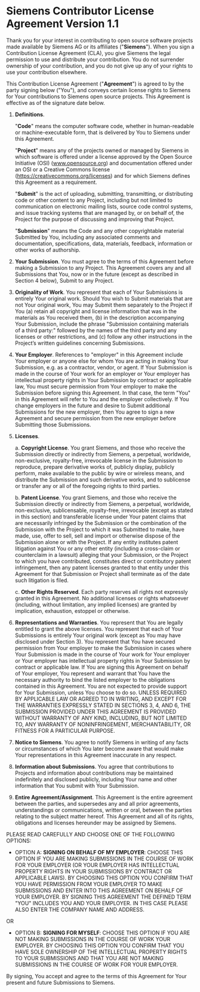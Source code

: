 # Siemens Contributor License Agreement Version 1.1

Thank you for your interest in contributing to open source software projects made available by Siemens AG or its affiliates ("**Siemens**"). When you sign a Contribution License Agreement (CLA), you give Siemens the legal permission to use and distribute your contribution. You do not surrender ownership of your contribution, and you do not give up any of your rights to use your contribution elsewhere. 

This Contribution License Agreement ("**Agreement**") is agreed to by the party signing below ("You"), and conveys certain license rights to Siemens for Your contributions to Siemens open source projects. This Agreement is effective as of the signature date below.  

1. **Definitions**.
  
   "**Code**" means the computer software code, whether in human-readable or machine-executable form, that is delivered by You to Siemens under this Agreement.

   "**Project**" means any of the projects owned or managed by Siemens in which software is offered under a license approved by the Open Source Initiative (OSI) (www.opensource.org) and documentation offered under an OSI or a Creative Commons license (https://creativecommons.org/licenses) and for which Siemens defines this Agreement as a requirement. 
   
   "**Submit**" is the act of uploading, submitting, transmitting, or distributing code or other content to any Project, including but not limited to communication on electronic mailing lists, source code control systems, and issue tracking systems that are managed by, or on behalf of, the Project for the purpose of discussing and improving that Project.  
   
   "**Submission**" means the Code and any other copyrightable material Submitted by You, including any associated comments and documentation, specifications, data, materials, feedback, information or other works of authorship.  

2. **Your Submission**. You must agree to the terms of this Agreement before making a Submission to any Project. This Agreement covers any and all Submissions that You, now or in the future (except as described in Section 4 below), Submit to any Project.  

3. **Originality of Work**. You represent that each of Your Submissions is entirely Your original work. Should You wish to Submit materials that are not Your original work, You may Submit them separately to the Project if You (a) retain all copyright and license information that was in the materials as You received them, (b) in the description accompanying Your Submission, include the phrase "Submission containing materials of a third party:" followed by the names of the third party and any licenses or other restrictions, and (c) follow any other instructions in the Project’s written guidelines concerning Submissions.  

4. **Your Employer**. References to "employer" in this Agreement include Your employer or anyone else for whom You are acting in making Your Submission, e.g. as a contractor, vendor, or agent. If Your Submission is made in the course of Your work for an employer or Your employer has intellectual property rights in Your Submission by contract or applicable law, You must secure permission from Your employer to make the Submission before signing this Agreement. In that case, the term "You" in this Agreement will refer to You and the employer collectively. If You change employers in the future and desire to Submit additional Submissions for the new employer, then You agree to sign a new Agreement and secure permission from the new employer before Submitting those Submissions.   

5. **Licenses**.  

   a. **Copyright License**. You grant Siemens, and those who receive the Submission directly or indirectly from Siemens, a perpetual, worldwide, non-exclusive, royalty-free, irrevocable license in the Submission to reproduce, prepare derivative works of, publicly display, publicly perform, make available to the public by wire or wireless means, and distribute the Submission and such derivative works, and to sublicense or transfer any or all of the foregoing rights to third parties.  

   b. **Patent License**. You grant Siemens, and those who receive the Submission directly or indirectly from Siemens, a perpetual, worldwide, non-exclusive, sublicensable, royalty-free, irrevocable (except as stated in this section) and transferable license under Your patent claims that are necessarily infringed by the Submission or the combination of the Submission with the Project to which it was Submitted to make, have made, use, offer to sell, sell and import or otherwise dispose of the Submission alone or with the Project. If any entity institutes patent litigation against You or any other entity (including a cross-claim or counterclaim in a lawsuit) alleging that your Submission, or the Project to which you have contributed, constitutes direct or contributory patent infringement, then any patent licenses granted to that entity under this Agreement for that Submission or Project shall terminate as of the date such litigation is filed. 

   c. **Other Rights Reserved**. Each party reserves all rights not expressly granted in this Agreement. No additional licenses or rights whatsoever (including, without limitation, any implied licenses) are granted by implication, exhaustion, estoppel or otherwise.  

6. **Representations and Warranties**. You represent that You are legally entitled to grant the above licenses. You represent that each of Your Submissions is entirely Your original work (except as You may have disclosed under Section 3). You represent that You have secured permission from Your employer to make the Submission in cases where Your Submission is made in the course of Your work for Your employer or Your employer has intellectual property rights in Your Submission by contract or applicable law. If You are signing this Agreement on behalf of Your employer, You represent and warrant that You have the necessary authority to bind the listed employer to the obligations contained in this Agreement. You are not expected to provide support for Your Submission, unless You choose to do so. UNLESS REQUIRED BY APPLICABLE LAW OR AGREED TO IN WRITING, AND EXCEPT FOR THE WARRANTIES EXPRESSLY STATED IN SECTIONS 3, 4, AND 6, THE SUBMISSION PROVIDED UNDER THIS AGREEMENT IS PROVIDED WITHOUT WARRANTY OF ANY KIND, INCLUDING, BUT NOT LIMITED TO, ANY WARRANTY OF NONINFRINGEMENT, MERCHANTABILITY, OR FITNESS FOR A PARTICULAR PURPOSE.  

7. **Notice to Siemens**. You agree to notify Siemens in writing of any facts or circumstances of which You later become aware that would make Your representations in this Agreement inaccurate in any respect.  

8. **Information about Submissions**. You agree that contributions to Projects and information about contributions may be maintained indefinitely and disclosed publicly, including Your name and other information that You submit with Your Submission.  

9. **Entire Agreement/Assignment**. This Agreement is the entire agreement between the parties, and supersedes any and all prior agreements, understandings or communications, written or oral, between the parties relating to the subject matter hereof. This Agreement and all of its rights, obligations and licenses hereunder may be assigned by Siemens.  

PLEASE READ CAREFULLY AND CHOOSE ONE OF THE FOLLOWING OPTIONS: 

- OPTION A: **SIGNING ON BEHALF OF MY EMPLOYER**: CHOOSE THIS OPTION IF YOU ARE MAKING SUBMISSIONS IN THE COURSE OF WORK FOR YOUR EMPLOYER (OR YOUR EMPLOYER HAS INTELLECTUAL PROPERTY RIGHTS IN YOUR SUBMISSIONS BY CONTRACT OR APPLICABLE LAWS). BY CHOOSING THIS OPTION YOU CONFIRM THAT YOU HAVE PERMISSION FROM YOUR EMPLOYER TO MAKE SUBMISSIONS AND ENTER INTO THIS AGREEMENT ON BEHALF OF YOUR EMPLOYER. BY SIGNING THIS AGREEMENT THE DEFINED TERM "YOU" INCLUDES YOU AND YOUR EMPLOYER. IN THIS CASE PLEASE ALSO ENTER THE COMPANY NAME AND ADDRESS. 

OR 

- OPTION B: **SIGNING FOR MYSELF**: CHOOSE THIS OPTION IF YOU ARE NOT MAKING SUBMISSIONS IN THE COURSE OF WORK YOUR EMPLOYER. BY CHOOSING THIS OPTION YOU CONFIRM THAT YOU HAVE SOLE OWNERSHIP OF THE INTELLECTUAL PROPERTY RIGHTS TO YOUR SUBMISSIONS AND THAT YOU ARE NOT MAKING SUBMISSIONS IN THE COURSE OF WORK FOR YOUR EMPLOYER.

By signing, You accept and agree to the terms of this Agreement for Your present and future Submissions to Siemens.  

